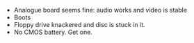 - Analogue board seems fine: audio works and video is stable
- Boots
- Floppy drive knackered and disc is stuck in it.
- No CMOS battery.  Get one.
